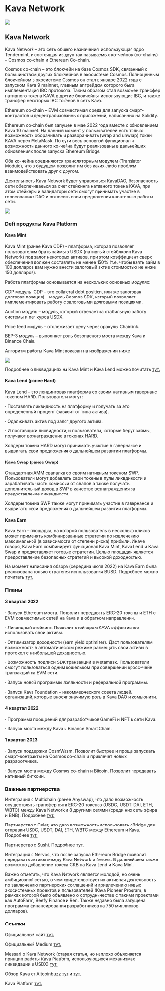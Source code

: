 # Kava Network

![](https://img1.teletype.in/files/c4/79/c4791d3a-8d81-444c-a41e-5513070c0cb5.png)

## Kava Network <a href="#kheu" id="kheu"></a>

Kava Network – это сеть общего назначения, использующая ядро Tendermint, и состоящая из двух так называемых ко-чейнов (co-chains) – Cosmos co-chain и Ethereum Co-chain.

Cosmos co-chain – это блокчейн на базе Cosmos SDK, связанный с большинством других блокчейнов в экосистеме Cosmos. Полноценным блокчейном в экосистеме Cosmos он стал в январе 2022 года с запуском Kava 9 mainnet, главным апгрейдом которого была имплементация IBC протокола. Таким образом стал возможен трансфер нативного токена KAVA в другие блокчейны, использующие IBC, и также трансфер некоторых IBC токенов в сеть Kava.

Ethereum co-chain – EVM совместимая среда для запуска смарт-контрактов и децентрализованных приложений, написанных на Solidity.

Ethereum co-chain был запущен в мае 2022 года вместе с обновлением Kava 10 mainnet. На данный момент у пользователей есть только возможность оборачивать и разворачивать (wrap and unwrap) токен KAVA через MetaMask. По сути весь основной функционал и возможности данного ко-чейна будут реализованы в дальнейших обновлениях после запуска Ethereum Bridge.

Оба ко-чейна соединяются трансляторным модулем (Translator Module), что в будущем позволит им без каких-либо проблем взаимодействовать друг с другом.

Деятельность Kava Network будет управляться KavaDAO, безопасность сети обеспечиваеься за счет стейкинга нативного токена KAVA, при этом стейкеры и валидаторы сети смогут принимать участие в голосованиях DAO и выносить свои предложения касательно работы сети.

![](https://telegra.ph/file/84439a459c4679b6c1559.png)

### **Defi продукты Kava Platform**

#### **Kava Mint**

Kava Mint (ранее Kava CDP) – платформа, которая позволяет пользователям брать займы в USDX (нативный стейблкоин Kava Network) под залог некоторых активов, при этом коэффициент сверх обеспечения должен составлять не менее 150% (т.е. чтобы взять займ в 100 долларов вам нужно внести залоговый актив стоимостью не ниже 150 долларов).

Работа платформы основывается на нескольких основных модулях:

CDP модуль (CDP – это collateral debt position, или же залоговая долговая позиция) – модуль Cosmos SDK, который позволяет имплементировать работу с залоговыми долговыми позициями.

Auction модуль – модуль, который отвечает за стабильную работу системы и пег курса USDX.

Price feed модуль – отслеживает цену через оракулы Chainlink.

BEP-3 модуль – выполняет роль безопасного моста между Kava и Binance Chain.

Алгоритм работы Kava Mint показан на изображении ниже

![](https://telegra.ph/file/a59fd5a891ec31dfc07f0.png)

Подробнее о ликвидациях на Kava Mint и Kava Lend можно почитать [тут.](https://medium.com/kava-labs/liquidation-on-kava-and-hard-f5122d9fac58)

#### **Kava Lend (ранее Hard)**

Kava Lend – это лендинговая платформа со своим нативным гавернанс токеном HARD. Пользователи могут:

· Поставлять ликвидность на платформу и получать за это определенный процент (зависит от типа актива).

· Одалживать актив под залог другого актива.

· И поставщики ликвидности, и пользователи, которые берут займы, получают вознаграждение в токенах HARD.

Холдеры токена HARD могут принимать участие в гавернансе и выдвигать свои предложения о дальнейшем развитии платформы.

#### **Kava Swap (ранее Swap)**

Стандартная AMM свапалка со своим нативным токеном SWP. Пользователи могут добавлять свои токены в пулы ликвдиности и зарабатывать часть комиссии от свапов а также получать дополнительный доход в SWP в качестве вознаграждения за предоставление ликвидности.

Холдеры токена SWP также могут принимать участие в гавернансе и выдвигать свои предложения о дальнейшем развитии платформы.

#### **Kava Earn**

Kava Earn – площадка, на которой пользователь в несколько кликов может применять комбинированные стратегии по извлечению максимальной (в зависимости от степени риска) прибыли. Иначе говоря, Kava Earn комбинирует функционал Kava Mint, Kava Lend и Kava Swap и предоставляет готовые стратегии. Целью площадки является предоставление безопасных стратегий и высокой доходностью.

На момент написания обзора (середина июля 2022) на Kava Earn была реализована только стратегия использования BUSD. Подробнее можно почитать [тут.](https://medium.com/kava-labs/introducing-kava-earn-816078fb4ca)

### **Планы**

#### **3 квартал 2022**

· Запуск Ethereum моста. Позволит передавать ERC-20 токены и ETH с EVM совместимых сетей на Kava и в обратном направлении.

· Ликвидный стейкинг. Позволит стейкерам KAVA эффективнее использовать свои активы.

· Оптимизатор доходности (earn yield optimizer). Даст пользователям возможность в автоматическом режиме размещать свои активы в протокол с наибольшей доходностью.

· Возможность подписи SDK транзакций в Metamask. Пользователи смогут пользоваться одним кошельком при совершении кросс-чейн транзакций на EVM сети.

· Запуск новой программы лояльности и реферальной программы.

· Запуск Kava Foundation – некоммерческого совета людей/организаций, которые вносят значимую роль в Kava DAO и комьюнити.

#### **4 квартал 2022**

· Программа поощрений для разработчиков GameFi и NFT в сети Kava.

· Запуск моста между Kava и Binance Smart Chain.

#### **1 квартал 2023**

· Запуск поддержки CosmWasm. Позволит быстрее и проще запускать смарт-контракты на Cosmos co-chain и привлечет новых разработчиков.

· Запуск моста между Cosmos co-chain и Bitcoin. Позволит передавать нативный биткоин.

### **Важные партнерства**

Интеграция с Multichain (ранее Anyswap), что дало возможность осуществлять трансфер пяти ERC-20 токенов (USDC, USDT, DAI, ETH, WBTC) между Kava Network и 8 другими сетями (среди них сеть эфира и BNB). Подробнее [тут.](https://medium.com/multichainorg/multichain-integrates-with-kava-network-448b7a37d184)

Партнерство с Celer, что дало возможность использовать cBridge для отправки USDC, USDT, DAI, ETH, WBTC между Ethereum и Kava. Подробнее [тут.](https://medium.com/kava-labs/kava-partners-with-celer-cbridge-to-enable-cross-chain-asset-transfers-3f75efbaed3c)

Партнерство с Sushi. Подробнее [тут.](https://medium.com/kava-labs/sushi-joins-the-kava-rise-program-with-a-combined-14m-allocation-5fd544defbdc)

Интеграция с Nervos, что после запуска Ethereum Bridge позволит передавать активы между Kava Network и Nerovs. В дальнейшем также возможно добавление токена CKB на Kava Lend и Kava Mint.

Важно отметить, что Kava Network является молодой, но очень амбициозной сетью, о чем свидетельствует их активная деятельность по заключению партнерских соглашений и привлечению новых экосистемных проектов и пользователей (Kava Pioneer Program, в рамках которой было объявлено о сотрудничестве с такими проектами как AutoFarm, Beefy Finance и Ren. Также недавно была запущена программа финансирования разработчиков на 750 миллионов долларов).

### **Ссылки**

Официальный сайт [тут.](https://www.kava.io/)

Официальный Medium [тут.](https://medium.com/kava-labs/latest)

Messari о Kava Network (старая статья, но неплохо объясняется принцип работы Kava Platform, использующихся механизмах ликвидации и USDX) [тут.](https://messari.io/article/can-kava-become-a-leading-financial-services-provider-in-defi)

Обзор Kava от Altcoinbuzz [тут](https://www.altcoinbuzz.io/reviews/altcoin-projects/kava-what-the-new-rebranding-means-to-the-protocol/) и [тут.](https://www.altcoinbuzz.io/cryptocurrency-news/partnerships/kava-protocol-expanding-the-boundary-of-defi/)

Kava Platform [тут.](https://app.kava.io/home)

